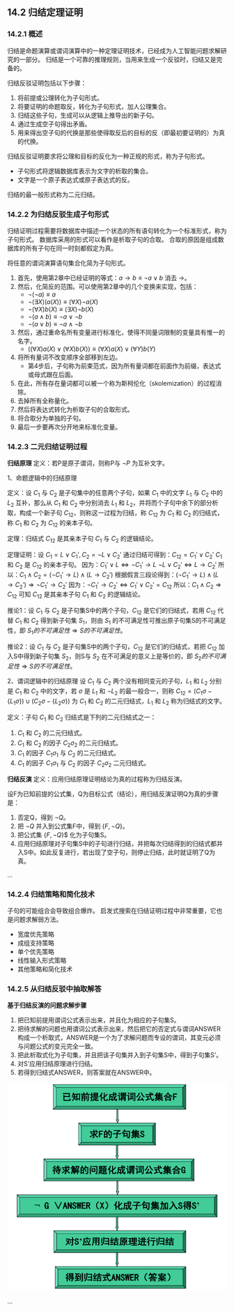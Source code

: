 ## 14.2 归结定理证明

### 14.2.1 概述

归结是命题演算或谓词演算中的一种定理证明技术，已经成为人工智能问题求解研究的一部分。
归结是一个可靠的推理规则，当用来生成一个反驳时，归结又是完备的。

归结反驳证明包括以下步骤：

1. 将前提或公理转化为子句形式。
2. 将要证明的命题取反，转化为子句形式，加人公理集合。
3. 归结这些子句，生成可以从逻辑上推导出的新子句。
4. 通过生成空子句得出矛盾。
5. 用来得出空子句的代换是那些使得取反后的目标的反（即最初要证明的）为真的代换。

归结反驳证明要求将公理和目标的反化为一种正规的形式，称为子句形式。

- 子句形式将逻辑数据库表示为文字的析取的集合。
- 文字是一个原子表达式或原子表达式的反。

归结的最一般形式称为二元归结。

### 14.2.2 为归结反驳生成子句形式

归结证明过程需要将数据库中描述一个状态的所有语句转化为一个标准形式，称为子句形式。
数据库采用的形式可以看作是析取子句的合取。
合取的原因是组成数据库的所有子句在同一时刻都假定为真。

将任意的谓词演算语句集合化简为子句形式。
1. 首先，使用第2章中已经证明的等式：$a \rightarrow b \equiv \neg a \vee b$ 消去 $\rightarrow$。
2. 然后，化简反的范围。可以使用第2章中的几个变换来实现，包括：
   - $\neg (\neg a) \equiv a$
   - $\neg (\exists X) (a(X)) \equiv (\forall X) \neg a(X)$
   - $\neg (\forall X) b(X) \equiv (\exists X) \neg b(X)$
   - $\neg (a \wedge b) \equiv \neg a \vee \neg b$
   - $\neg (a \vee b) \equiv \neg a \wedge \neg b$
3. 然后，通过重命名所有变量进行标准化，使得不同量词限制的变量具有惟一的名字。
   - $((\forall X) a(X) \vee (\forall X) b(X)) \equiv (\forall X) a(X) \vee (\forall Y) b(Y)$
4. 将所有量词不改变顺序全部移到左边。
   - 第4步后，子句称为前束范式，因为所有量词都在前面作为前缀，表达式或母式跟在后面。
5. 在此，所有存在量词都可以被一个称为斯柯伦化（skolemization）的过程消除。
6. 去掉所有全称量化。
7. 然后将表达式转化为析取子句的合取形式。
8. 将合取分为单独的子句。
9. 最后一步要再次分开地来标准化变量。

### 14.2.3 二元归结证明过程
**归结原理**
定义：若P是原子谓词，则称P与 $\neg P$ 为互补文字。

1、命题逻辑中的归结原理

定义：设 $C_1$ 与 $C_2$ 是子句集中的任意两个子句，如果 $C_1$ 中的文字 $L_1$ 与 $C_2$ 中的 $L_2$ 互补，那么从 $C_1$ 和 $C_2$ 中分别消去 $L_1$ 和 $L_2$，并将而个子句中余下的部分析取，构成一个新子句 $C_{12}$，则称这一过程为归结，称 $C_{12}$ 为 $C_1$ 和 $C_2$ 的归结式，称 $C_1$ 和 $C_2$ 为 $C_{12}$ 的亲本子句。

定理：归结式 $C_{12}$ 是其亲本子句 $C_1$ 与 $C_2$ 的逻辑结论。

定理证明：设 $C_1 = L \vee C_1', C_2 = \neg L \vee C_2'$
通过归结可得到：$C_{12} = C_1' \vee C_2'$
$C_1$ 和 $C_2$ 是 $C_{12}$ 的亲本子句。
因为：$C_1 ' \vee L \Leftrightarrow \neg C_1' \rightarrow L$
$\neg L \vee C_2' \Leftrightarrow L \rightarrow C_2'$
所以：$C_1 \wedge C_2 = (\neg C_1' \rightarrow L) \wedge (L \rightarrow C_2')$
根据假言三段论得到：$(\neg C_1' \rightarrow L) \wedge (L \rightarrow C_2') \Rightarrow \neg C_1' \rightarrow C_2'$
因为：$\neg C_1' \rightarrow C_2' \Leftrightarrow C_1' \vee C_2' = C_{12}$
所以：$C_1 \wedge C_2 \Rightarrow C_{12}$
可知 $C_{12}$ 是其亲本子句 $C_1$ 和 $C_2$ 的逻辑结论。

推论1：设 $C_1$ 与 $C_2$ 是子句集S中的两个子句，$C_{12}$ 是它们的归结式，若用 $C_{12}$ 代替 $C_1$ 和 $C_2$ 得到新子句集 $S_1$，则由 $S_1$ 的不可满足性可推出原子句集S的不可满足性，即 $S_1 的不可满足性 \Rightarrow S的不可满足性$。

推论2：设 $C_1$ 与 $C_2$ 是子句集S中的两个子句，$C_{12}$ 是它们的归结式，若把 $C_{12}$ 加入S中得到新子句集 $S_2$，则S与 $S_2$ 在不可满足的意义上是等价的，即 $S_2的不可满足性 \Rightarrow S的不可满足性$。

2、谓词逻辑中的归结原理
设 $C_1$ 与 $C_2$ 两个没有相同变元的子句，$L_1$ 和 $L_2$ 分别是 $C_1$ 和 $C_2$ 中的文字，若 $\sigma$ 是 $L_1$ 和 $\neg L_2$ 的最一般合一，则称 $C_{12} = (C_1 \sigma - \{L_1 \sigma\}) \cup (C_2 \sigma - \{L_2 \sigma\})$ 为 $C_1$ 和 $C_2$ 的二元归结式，$L_1$ 和 $L_2$ 称为归结式的文字。

定义：子句 $C_1$ 和 $C_2$ 归结式是下列的二元归结式之一：
1. $C_1$ 和 $C_2$ 的二元归结式。
2. $C_1$ 和 $C_2$ 的因子 $C_2 \sigma_2$ 的二元归结式。
3. $C_1$ 的因子 $C_1 \sigma_1$ 与 $C_2$ 的二元归结式。
4. $C_1$ 的因子 $C_1 \sigma_1$ 与 $C_2$ 的因子 $C_2 \sigma_2$ 二元归结式。

**归结反演**
定义：应用归结原理证明结论为真的过程称为归结反演。

设F为已知前提的公式集，Q为目标公式（结论），用归结反演证明Q为真的步骤是：
1. 否定Q，得到 $\neg Q$。
2. 把 $\neg Q$ 并入到公式集F中，得到 $\{F, \neg Q\}$。
3. 把公式集 $\{F, \neg Q\}$$ 化为子句集S。
4. 应用归结原理对子句集S中的子句进行归结，并把每次归结得到的归结式都并入S中。如此反复进行，若出现了空子句，则停止归结，此时就证明了Q为真。

...

### 14.2.4 归结策略和简化技术
子句的可能组合会导致组合爆炸。
启发式搜索在归结证明过程中非常重要，它也是问题求解弱方法。

- 宽度优先策略
- 成组支持策略
- 单个优先策略
- 线性输入形式策略
- 其他策略和简化技术

### 14.2.5 从归结反驳中抽取解答
**基于归结反演的问题求解步骤**
1. 把已知前提用谓词公式表示出来，并且化为相应的子句集S。
2. 把待求解的问题也用谓词公式表示出来，然后把它的否定式与谓词ANSWER构成一个析取式，ANSWER是一个为了求解问题而专设的谓词，其变元必须与问题公式的变元完全一致。
3. 把此析取式化为子句集，并且把该子句集并入到子句集S中，得到子句集S’。
4. 对S’应用归结原理进行归结。
5. 若得到归结式ANSWER，则答案就在ANSWER中。

![1671589087420](image/第14章自动推理/1671589087420.png)

...
